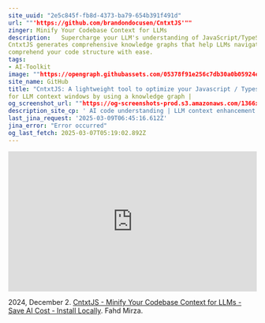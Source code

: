 ```yaml
---
site_uuid: "2e5c845f-fb8d-4373-ba79-654b391f491d"
url: ""'https://github.com/brandondocusen/CntxtJS'""
zinger: Minify Your Codebase Context for LLMs
description:   Supercharge your LLM's understanding of JavaScript/TypeScript codebases.
CntxtJS generates comprehensive knowledge graphs that help LLMs navigate and
comprehend your code structure with ease.
tags:
- AI-Toolkit
image: ""https://opengraph.githubassets.com/05378f91e256c7db30a0b05924e2f3ae5841fe12ee0ac78b75d9cbc9912f50d2/brandondocusen/CntxtJS""
site_name: GitHub
title: "CntxtJS: A lightweight tool to optimize your Javascript / Typescript project"
for LLM context windows by using a knowledge graph |
og_screenshot_url: ""https://og-screenshots-prod.s3.amazonaws.com/1366x768/80/false/da6ddbf4ff4d887f9262a8cc199d70e4987d580aaf86f7eab1e20e232a61b886.jpeg""
description_site_cp: ' AI code understanding | LLM context enhancement | Code structure visualization | Static analysis for AI | Large Language Model tooling #LLM #AI #JavaScript #TypeScript #CodeAnalysis #ContextWindow #DeveloperTools'
last_jina_request: '2025-03-09T06:45:16.612Z'
jina_error: "Error occurred"
og_last_fetch: 2025-03-07T05:19:02.892Z
---
```


<iframe 
  style="aspect-ratio:16/9;width:100%;height:auto" 
  src="https://www.youtube.com/embed/C7nNPDuEW0U?si=_u5ntYKFDO0I9haV" 
  title="YouTube video player" 
  frameborder="0" 
  allow="accelerometer; autoplay; clipboard-write; encrypted-media; gyroscope; picture-in-picture; web-share" 
  referrerpolicy="strict-origin-when-cross-origin" 
  allowfullscreen
></iframe>

2024, December 2. [CntxtJS - Minify Your Codebase Context for LLMs - Save AI Cost - Install Locally](https://youtu.be/C7nNPDuEW0U?si=_u5ntYKFDO0I9haV). Fahd Mirza.
